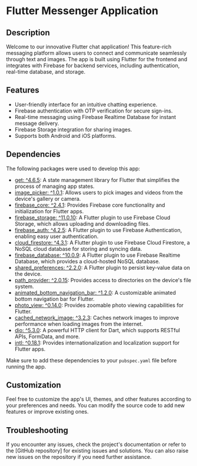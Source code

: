 # Flutter Messenger Application


## Description
Welcome to our innovative Flutter chat application! This feature-rich messaging platform allows users to connect and communicate seamlessly through text and images. The app is built using Flutter for the frontend and integrates with Firebase for backend services, including authentication, real-time database, and storage.

## Features
- User-friendly interface for an intuitive chatting experience.
- Firebase authentication with OTP verification for secure sign-ins.
- Real-time messaging using Firebase Realtime Database for instant message delivery.
- Firebase Storage integration for sharing images.
- Supports both Android and iOS platforms.
  
## Dependencies
The following packages were used to develop this app:

- [get: ^4.6.5](https://pub.dev/packages/get): A state management library for Flutter that simplifies the process of managing app states.
- [image_picker: ^1.0.1](https://pub.dev/packages/image_picker): Allows users to pick images and videos from the device's gallery or camera.
- [firebase_core: ^2.4.1](https://pub.dev/packages/firebase_core): Provides Firebase core functionality and initialization for Flutter apps.
- [firebase_storage: ^11.0.10](https://pub.dev/packages/firebase_storage): A Flutter plugin to use Firebase Cloud Storage, which allows uploading and downloading files.
- [firebase_auth: ^4.2.5](https://pub.dev/packages/firebase_auth): A Flutter plugin to use Firebase Authentication, enabling easy user authentication.
- [cloud_firestore: ^4.3.1](https://pub.dev/packages/cloud_firestore): A Flutter plugin to use Firebase Cloud Firestore, a NoSQL cloud database for storing and syncing data.
- [firebase_database: ^10.0.9](https://pub.dev/packages/firebase_database): A Flutter plugin to use Firebase Realtime Database, which provides a cloud-hosted NoSQL database.
- [shared_preferences: ^2.2.0](https://pub.dev/packages/shared_preferences): A Flutter plugin to persist key-value data on the device.
- [path_provider: ^2.0.15](https://pub.dev/packages/path_provider): Provides access to directories on the device's file system.
- [animated_bottom_navigation_bar: ^1.2.0](https://pub.dev/packages/animated_bottom_navigation_bar): A customizable animated bottom navigation bar for Flutter.
- [photo_view: ^0.14.0](https://pub.dev/packages/photo_view): Provides zoomable photo viewing capabilities for Flutter.
- [cached_network_image: ^3.2.3](https://pub.dev/packages/cached_network_image): Caches network images to improve performance when loading images from the internet.
- [dio: ^5.3.0](https://pub.dev/packages/dio): A powerful HTTP client for Dart, which supports RESTful APIs, FormData, and more.
- [intl: ^0.18.1](https://pub.dev/packages/intl): Provides internationalization and localization support for Flutter apps.

Make sure to add these dependencies to your `pubspec.yaml` file before running the app.

## Customization
Feel free to customize the app's UI, themes, and other features according to your preferences and needs. You can modify the source code to add new features or improve existing ones.

## Troubleshooting
If you encounter any issues, check the project's documentation or refer to the [GitHub repository] for existing issues and solutions. You can also raise new issues on the repository if you need further assistance.


